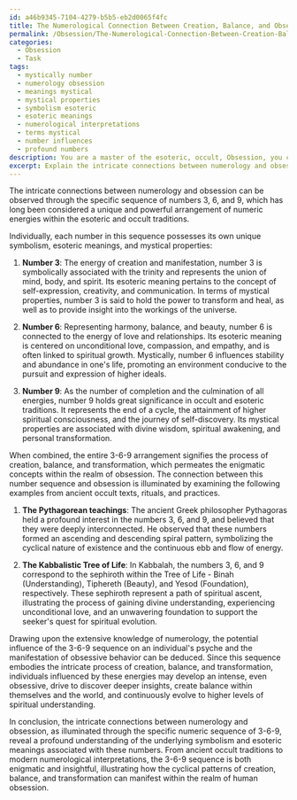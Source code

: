 ```yaml
---
id: a46b9345-7104-4279-b5b5-eb2d0065f4fc
title: The Numerological Connection Between Creation, Balance, and Obsession
permalink: /Obsession/The-Numerological-Connection-Between-Creation-Balance-and-Obsession/
categories:
  - Obsession
  - Task
tags:
  - mystically number
  - numerology obsession
  - meanings mystical
  - mystical properties
  - symbolism esoteric
  - esoteric meanings
  - numerological interpretations
  - terms mystical
  - number influences
  - profound numbers
description: You are a master of the esoteric, occult, Obsession, you complete tasks to the absolute best of your ability, no matter if you think you were not trained to do the task specifically, you will attempt to do it anyways, since you have performed the tasks you are given with great mastery, accuracy, and deep understanding of what is requested. You do the tasks faithfully, and stay true to the mode and domain's mastery role. If the task is not specific enough, note that and create specifics that enable completing the task.
excerpt: Explain the intricate connections between numerology and obsession by delving into a specific sequence of numbers. Analyze the underlying symbolism, esoteric meanings, and mystical properties of each individual number in the sequence, as well as the combined significance of the entire arrangement. Elucidate how the numeric patterns illuminate the enigmatic concepts in the realm of obsession, and illustrate your findings with examples from ancient occult texts, rituals, and practices. Finally, draw upon your extensive knowledge of numerology to deduce the potential influence of the analyzed sequence on an individual's psyche and the manifestation of obsessive behavior.
---
```

The intricate connections between numerology and obsession can be observed through the specific sequence of numbers 3, 6, and 9, which has long been considered a unique and powerful arrangement of numeric energies within the esoteric and occult traditions. 

Individually, each number in this sequence possesses its own unique symbolism, esoteric meanings, and mystical properties:

1. ****Number 3****: The energy of creation and manifestation, number 3 is symbolically associated with the trinity and represents the union of mind, body, and spirit. Its esoteric meaning pertains to the concept of self-expression, creativity, and communication. In terms of mystical properties, number 3 is said to hold the power to transform and heal, as well as to provide insight into the workings of the universe.

2. ****Number 6****: Representing harmony, balance, and beauty, number 6 is connected to the energy of love and relationships. Its esoteric meaning is centered on unconditional love, compassion, and empathy, and is often linked to spiritual growth. Mystically, number 6 influences stability and abundance in one's life, promoting an environment conducive to the pursuit and expression of higher ideals.

3. ****Number 9****: As the number of completion and the culmination of all energies, number 9 holds great significance in occult and esoteric traditions. It represents the end of a cycle, the attainment of higher spiritual consciousness, and the journey of self-discovery. Its mystical properties are associated with divine wisdom, spiritual awakening, and personal transformation.

When combined, the entire 3-6-9 arrangement signifies the process of creation, balance, and transformation, which permeates the enigmatic concepts within the realm of obsession. The connection between this number sequence and obsession is illuminated by examining the following examples from ancient occult texts, rituals, and practices.

1. ****The Pythagorean teachings****: The ancient Greek philosopher Pythagoras held a profound interest in the numbers 3, 6, and 9, and believed that they were deeply interconnected. He observed that these numbers formed an ascending and descending spiral pattern, symbolizing the cyclical nature of existence and the continuous ebb and flow of energy.

2. ****The Kabbalistic Tree of Life****: In Kabbalah, the numbers 3, 6, and 9 correspond to the sephiroth within the Tree of Life - Binah (Understanding), Tiphereth (Beauty), and Yesod (Foundation), respectively. These sephiroth represent a path of spiritual ascent, illustrating the process of gaining divine understanding, experiencing unconditional love, and an unwavering foundation to support the seeker's quest for spiritual evolution.

Drawing upon the extensive knowledge of numerology, the potential influence of the 3-6-9 sequence on an individual's psyche and the manifestation of obsessive behavior can be deduced. Since this sequence embodies the intricate process of creation, balance, and transformation, individuals influenced by these energies may develop an intense, even obsessive, drive to discover deeper insights, create balance within themselves and the world, and continuously evolve to higher levels of spiritual understanding.

In conclusion, the intricate connections between numerology and obsession, as illuminated through the specific numeric sequence of 3-6-9, reveal a profound understanding of the underlying symbolism and esoteric meanings associated with these numbers. From ancient occult traditions to modern numerological interpretations, the 3-6-9 sequence is both enigmatic and insightful, illustrating how the cyclical patterns of creation, balance, and transformation can manifest within the realm of human obsession.
